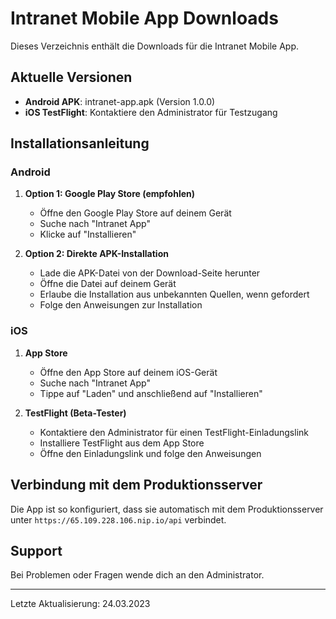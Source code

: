 # Intranet Mobile App Downloads

Dieses Verzeichnis enthält die Downloads für die Intranet Mobile App.

## Aktuelle Versionen

- **Android APK**: intranet-app.apk (Version 1.0.0)
- **iOS TestFlight**: Kontaktiere den Administrator für Testzugang

## Installationsanleitung

### Android

1. **Option 1: Google Play Store (empfohlen)**
   - Öffne den Google Play Store auf deinem Gerät
   - Suche nach "Intranet App"
   - Klicke auf "Installieren"

2. **Option 2: Direkte APK-Installation**
   - Lade die APK-Datei von der Download-Seite herunter
   - Öffne die Datei auf deinem Gerät
   - Erlaube die Installation aus unbekannten Quellen, wenn gefordert
   - Folge den Anweisungen zur Installation

### iOS

1. **App Store**
   - Öffne den App Store auf deinem iOS-Gerät
   - Suche nach "Intranet App"
   - Tippe auf "Laden" und anschließend auf "Installieren"

2. **TestFlight (Beta-Tester)**
   - Kontaktiere den Administrator für einen TestFlight-Einladungslink
   - Installiere TestFlight aus dem App Store
   - Öffne den Einladungslink und folge den Anweisungen

## Verbindung mit dem Produktionsserver

Die App ist so konfiguriert, dass sie automatisch mit dem Produktionsserver unter `https://65.109.228.106.nip.io/api` verbindet.

## Support

Bei Problemen oder Fragen wende dich an den Administrator.

---

Letzte Aktualisierung: 24.03.2023 